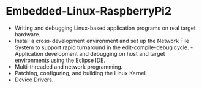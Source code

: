 # Embedded-Linux-RaspberryPi2

- Writing and debugging Linux-based application programs on real target hardware. 
- Install a cross-development environment and set up the Network File System to support rapid turnaround in the edit-compile-debug cycle. - Application development and debugging on host and target environments using the Eclipse IDE.
- Multi-threaded and network programming.
- Patching, configuring, and building the Linux Kernel.
- Device Drivers.
